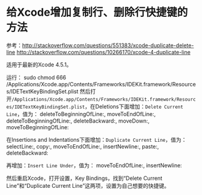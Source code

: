 
# 给Xcode增加复制行、删除行快捷键的方法

参考：<http://stackoverflow.com/questions/551383/xcode-duplicate-delete-line>
<http://stackoverflow.com/questions/10266170/xcode-4-duplicate-line>

适用于最新的Xcode 4.5.1。

运行：
    sudo chmod 666 /Applications/Xcode.app/Contents/Frameworks/IDEKit.framework/Resources/IDETextKeyBindingSet.plist
然后打开`/Applications/Xcode.app/Contents/Frameworks/IDEKit.framework/Resources/IDETextKeyBindingSet.plist`，在Deletions下面增加：`Delete Current Line`，值为：
    deleteToBeginningOfLine:, moveToEndOfLine:, deleteToBeginningOfLine:, deleteBackward:, moveDown:, moveToBeginningOfLine:

在Insertions and Indentations下面增加：`Duplicate Current Line`，值为：
    selectLine:, copy:, moveToEndOfLine:, insertNewline:, paste:, deleteBackward:

再增加：`Insert Line Under`，值为：
    moveToEndOfLine:, insertNewline:

然后重启Xcode，打开设置，Key Bindings，找到“Delete Current Line”和“Duplicate Current Line”这两项，设置为自己想要的快捷键。
